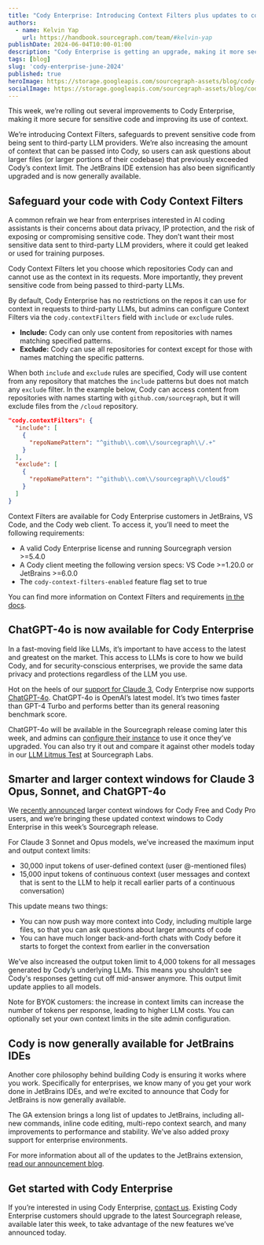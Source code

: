 ```yaml
---
title: "Cody Enterprise: Introducing Context Filters plus updates to context windows and LLM choice"
authors:
  - name: Kelvin Yap
    url: https://handbook.sourcegraph.com/team/#kelvin-yap
publishDate: 2024-06-04T10:00-01:00
description: "Cody Enterprise is getting an upgrade, making it more secure for sensitive code, improving its use of context, and adding support for the latest GPT-4o LLM."
tags: [blog]
slug: 'cody-enterprise-june-2024'
published: true
heroImage: https://storage.googleapis.com/sourcegraph-assets/blog/cody-enterprise-june-2024/cody-enterprise-june-2024-hero.png
socialImage: https://storage.googleapis.com/sourcegraph-assets/blog/cody-enterprise-june-2024/cody-enterprise-june-2024-hero.png
---
```


This week, we’re rolling out several improvements to Cody Enterprise, making it more secure for sensitive code and improving its use of context.

We’re introducing Context Filters, safeguards to prevent sensitive code from being sent to third-party LLM providers. We’re also increasing the amount of context that can be passed into Cody, so users can ask questions about larger files (or larger portions of their codebase) that previously exceeded Cody’s context limit. The JetBrains IDE extension has also been significantly upgraded and is now generally available.

## Safeguard your code with Cody Context Filters

A common refrain we hear from enterprises interested in AI coding assistants is their concerns about data privacy, IP protection, and the risk of exposing or compromising sensitive code. They don’t want their most sensitive data sent to third-party LLM providers, where it could get leaked or used for training purposes.

Cody Context Filters let you choose which repositories Cody can and cannot use as the context in its requests. More importantly, they prevent sensitive code from being passed to third-party LLMs.

By default, Cody Enterprise has no restrictions on the repos it can use for context in requests to third-party LLMs, but admins can configure Context Filters via the `cody.contextFilters` field with `include` or `exclude` rules.

* **Include:** Cody can only use content from repositories with names matching specified patterns.
* **Exclude:** Cody can use all repositories for context except for those with names matching the specific patterns.

When both `include` and `exclude` rules are specified, Cody will use content from any repository that matches the `include` patterns but does not match any `exclude` filter. In the example below, Cody can access content from repositories with names starting with `github.com/sourcegraph`, but it will exclude files from the `/cloud` repository.

```json
"cody.contextFilters": {
  "include": [
    {
      "repoNamePattern": "^github\\.com\\/sourcegraph\\/.+"
    }
  ],
  "exclude": [
    {
      "repoNamePattern": "^github\\.com\\/sourcegraph\\/cloud$"
    }
  ]
}
```

Context Filters are available for Cody Enterprise customers in JetBrains, VS Code, and the Cody web client. To access it, you’ll need to meet the following requirements:

* A valid Cody Enterprise license and running Sourcegraph version >=5.4.0
* A Cody client meeting the following version specs: VS Code >=1.20.0 or JetBrains >=6.0.0
* The `cody-context-filters-enabled` feature flag set to true

You can find more information on Context Filters and requirements [in the docs](https://sourcegraph.com/docs/cody/capabilities/ignore-context).

## ChatGPT-4o is now available for Cody Enterprise

In a fast-moving field like LLMs, it’s important to have access to the latest and greatest on the market. This access to LLMs is core to how we build Cody, and for security-conscious enterprises, we provide the same data privacy and protections regardless of the LLM you use.

Hot on the heels of our [support for Claude 3](https://sourcegraph.com/blog/claude-3-now-available-in-cody), Cody Enterprise now supports [ChatGPT-4o](https://openai.com/index/hello-gpt-4o/). ChatGPT-4o is OpenAI’s latest model. It’s two times faster than GPT-4 Turbo and performs better than its general reasoning benchmark score.

ChatGPT-4o will be available in the Sourcegraph release coming later this week, and admins can [configure their instance](https://sourcegraph.com/docs/cody/core-concepts/cody-gateway#configuring-custom-models) to use it once they’ve upgraded. You can also try it out and compare it against other models today in our [LLM Litmus Test](https://s0.dev/) at Sourcegraph Labs.

## Smarter and larger context windows for Claude 3 Opus, Sonnet, and ChatGPT-4o

We [recently announced](https://sourcegraph.com/blog/cody-vscode-1-14-0-release) larger context windows for Cody Free and Cody Pro users, and we’re bringing these updated context windows to Cody Enterprise in this week’s Sourcegraph release.

For Claude 3 Sonnet and Opus models, we’ve increased the maximum input and output context limits:

* 30,000 input tokens of user-defined context (user @-mentioned files)
* 15,000 input tokens of continuous context (user messages and context that is sent to the LLM to help it recall earlier parts of a continuous conversation)

This update means two things:

* You can now push way more context into Cody, including multiple large files, so that you can ask questions about larger amounts of code
* You can have much longer back-and-forth chats with Cody before it starts to forget the context from earlier in the conversation

We’ve also increased the output token limit to 4,000 tokens for all messages generated by Cody’s underlying LLMs. This means you shouldn’t see Cody's responses getting cut off mid-answer anymore. This output limit update applies to all models.

Note for BYOK customers: the increase in context limits can increase the number of tokens per response, leading to higher LLM costs. You can optionally set your own context limits in the site admin configuration.

## Cody is now generally available for JetBrains IDEs

Another core philosophy behind building Cody is ensuring it works where you work. Specifically for enterprises, we know many of you get your work done in JetBrains IDEs, and we’re excited to announce that Cody for JetBrains is now generally available.

The GA extension brings a long list of updates to JetBrains, including all-new commands, inline code editing, multi-repo context search, and many improvements to performance and stability. We’ve also added proxy support for enterprise environments.

For more information about all of the updates to the JetBrains extension, [read our announcement blog](https://sourcegraph.com/blog/cody-for-jetbrains-is-generally-available).

## Get started with Cody Enterprise

If you’re interested in using Cody Enterprise, [contact us](https://sourcegraph.com/contact/request-info). Existing Cody Enterprise customers should upgrade to the latest Sourcegraph release, available later this week, to take advantage of the new features we’ve announced today.
